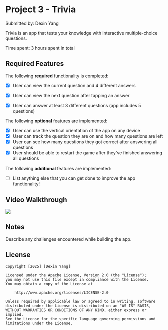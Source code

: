 
# Project 3 - Trivia

Submitted by: Dexin Yang

Trivia is an app that tests your knowledge with interactive multiple-choice questions.

Time spent: 3 hours spent in total

## Required Features

The following **required** functionality is completed:

- [x] User can view the current question and 4 different answers
- [x] User can view the next question after tapping an answer
- [x] User can answer at least 3 different questions (app includes 5 questions)


The following **optional** features are implemented:

- [x] User can use the vertical orientation of the app on any device
- [x] User can track the question they are on and how many questions are left
- [x] User can see how many questions they got correct after answering all questions
- [x] User should be able to restart the game after they've finished answering all questions

The following **additional** features are implemented:

- [ ] List anything else that you can get done to improve the app functionality!

## Video Walkthrough

<div>
    <a href="https://www.loom.com/share/03e405c429384710bf68e47e2031a824">
    </a>
    <a href="https://www.loom.com/share/03e405c429384710bf68e47e2031a824">
      <img style="max-width:300px;" src="https://cdn.loom.com/sessions/thumbnails/03e405c429384710bf68e47e2031a824-de0605e0085dbd7b-full-play.gif">
    </a>
  </div>

## Notes

Describe any challenges encountered while building the app.

## License

    Copyright [2025] [Dexin Yang]

    Licensed under the Apache License, Version 2.0 (the "License");
    you may not use this file except in compliance with the License.
    You may obtain a copy of the License at

        http://www.apache.org/licenses/LICENSE-2.0

    Unless required by applicable law or agreed to in writing, software
    distributed under the License is distributed on an "AS IS" BASIS,
    WITHOUT WARRANTIES OR CONDITIONS OF ANY KIND, either express or implied.
    See the License for the specific language governing permissions and
    limitations under the License.








